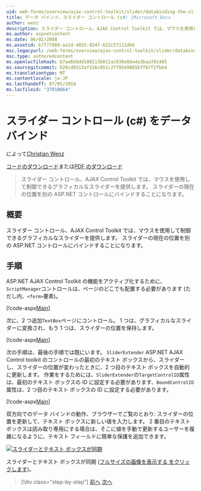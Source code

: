 ```yaml
---
uid: web-forms/overview/ajax-control-toolkit/slider/databinding-the-slider-control-cs
title: データ バインド、スライダー コントロール (c#) |Microsoft Docs
author: wenz
description: スライダー コントロール、AJAX Control Toolkit では、マウスを使用して制御できるグラフィカルなスライダーを提供します。 現在の positio をバインドすることはしています.
ms.author: aspnetcontent
ms.date: 06/02/2008
ms.assetid: b7f77869-aa1d-4025-924f-622c57112db6
msc.legacyurl: /web-forms/overview/ajax-control-toolkit/slider/databinding-the-slider-control-cs
msc.type: authoredcontent
ms.openlocfilehash: b7aebb8dd180113b011ac038e8da4a3baa701485
ms.sourcegitcommit: b28cd0313af316c051c2ff8549865bff67f2fbb4
ms.translationtype: MT
ms.contentlocale: ja-JP
ms.lasthandoff: 07/05/2018
ms.locfileid: "37818664"
---
```

<a name="databinding-the-slider-control-c"></a>スライダー コントロール (c#) をデータ バインド
====================
によって[Christian Wenz](https://github.com/wenz)

[コードのダウンロード](http://download.microsoft.com/download/9/3/f/93f8daea-bebd-4821-833b-95205389c7d0/Slider0.cs.zip)または[PDF のダウンロード](http://download.microsoft.com/download/2/d/c/2dc10e34-6983-41d4-9c08-f78f5387d32b/slider0CS.pdf)

> スライダー コントロール、AJAX Control Toolkit では、マウスを使用して制御できるグラフィカルなスライダーを提供します。 スライダーの現在の位置を別の ASP.NET コントロールにバインドすることになります。


## <a name="overview"></a>概要

スライダー コントロール、AJAX Control Toolkit では、マウスを使用して制御できるグラフィカルなスライダーを提供します。 スライダーの現在の位置を別の ASP.NET コントロールにバインドすることになります。

## <a name="steps"></a>手順

ASP.NET AJAX Control Toolkit の機能をアクティブ化するために、`ScriptManager`コントロールは、ページのどこでも配置する必要があります (ただし内、`<form>`要素)。

[!code-aspx[Main](databinding-the-slider-control-cs/samples/sample1.aspx)]

次に、2 つ追加`TextBox`ページにコントロール。 1 つは、グラフィカルなスライダーに変換され、もう 1 つは、スライダーの位置を保持します。

[!code-aspx[Main](databinding-the-slider-control-cs/samples/sample2.aspx)]

次の手順は、最後の手順では既にいます。 `SliderExtender` ASP.NET AJAX Control toolkit のコントロールの最初のテキスト ボックスから、スライダーし、スライダーの位置が変わったときに、2 つ目のテキスト ボックスを自動的に更新します。 作業をするためには、`SliderExtender`の`TargetControlID`属性は、最初のテキスト ボックスの ID に設定する必要があります、`BoundControlID`属性は、2 つ目のテキスト ボックスの ID に設定する必要があります。

[!code-aspx[Main](databinding-the-slider-control-cs/samples/sample3.aspx)]

双方向でのデータ バインドの動作、ブラウザーでご覧のとおり: スライダーの位置を更新して、テキスト ボックスに新しい値を入力します。 2 番目のテキスト ボックスは読み取り専用にする場合は、そこに値を手動で更新するユーザーを複雑になるように、テキスト フィールドに簡単な保護を追加できます。


[![スライダーとテキスト ボックスが同期](databinding-the-slider-control-cs/_static/image2.png)](databinding-the-slider-control-cs/_static/image1.png)

スライダーとテキスト ボックスが同期 ([フルサイズの画像を表示する をクリックします](databinding-the-slider-control-cs/_static/image3.png))。

> [!div class="step-by-step"]
> [前へ](using-the-slider-control-with-auto-postback-cs.md)
> [次へ](using-the-slider-control-with-auto-postback-vb.md)
